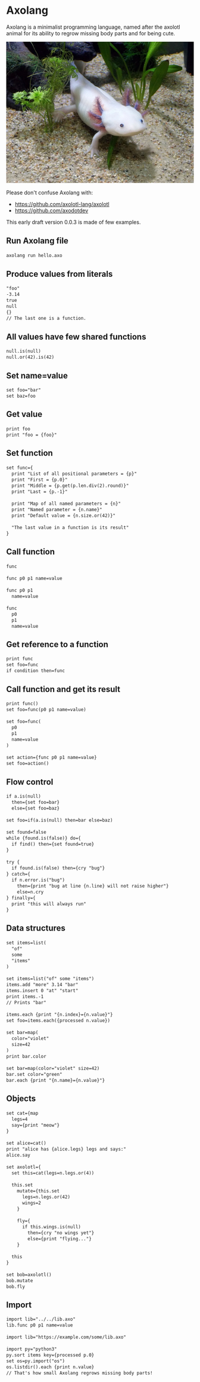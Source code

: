 # Axolang

Axolang is a minimalist programming language, named after the axolotl animal for its ability to regrow missing body parts and for being cute.

![Axolotl](axolotl.png)

Please don't confuse Axolang with:
* https://github.com/axolotl-lang/axolotl
* https://github.com/axodotdev

This early draft version 0.0.3 is made of few examples.

## Run Axolang file

```bash
axolang run hello.axo
```

## Produce values from literals

```axolang
"foo"
-3.14
true
null
{}
// The last one is a function.
```

## All values have few shared functions

```axolang
null.is(null)
null.or(42).is(42)
```

## Set name=value

```axolang
set foo="bar"
set baz=foo
```

## Get value

```axolang
print foo
print "foo = {foo}"
```

## Set function

```axolang
set func={
  print "List of all positional parameters = {p}"
  print "First = {p.0}"
  print "Middle = {p.get(p.len.div(2).round)}"
  print "Last = {p.-1}"

  print "Map of all named parameters = {n}"
  print "Named parameter = {n.name}"
  print "Default value = {n.size.or(42)}"

  "The last value in a function is its result"
}
```

## Call function

```axolang
func

func p0 p1 name=value

func p0 p1
  name=value

func
  p0
  p1
  name=value
```

## Get reference to a function

```axolang
print func
set foo=func
if condition then=func
```

## Call function and get its result

```axolang
print func()
set foo=func(p0 p1 name=value)

set foo=func(
  p0
  p1
  name=value
)

set action={func p0 p1 name=value}
set foo=action()
```

## Flow control

```axolang
if a.is(null)
  then={set foo=bar}
  else={set foo=baz}

set foo=if(a.is(null) then=bar else=baz)

set found=false
while {found.is(false)} do={
  if find() then={set found=true}
}

try {
  if found.is(false) then={cry "bug"}
} catch={
  if n.error.is("bug")
    then={print "bug at line {n.line} will not raise higher"}
    else=n.cry
} finally={
  print "this will always run"
}
```

## Data structures

```axolang
set items=list(
  "of"
  some
  "items"
)

set items=list("of" some "items")
items.add "more" 3.14 "bar"
items.insert 0 "at" "start"
print items.-1
// Prints "bar"

items.each {print "{n.index}={n.value}"}
set foo=items.each({processed n.value})

set bar=map(
  color="violet"
  size=42
)
print bar.color

set bar=map(color="violet" size=42)
bar.set color="green"
bar.each {print "{n.name}={n.value}"}
```

## Objects

```axolang
set cat={map
  legs=4
  say={print "meow"}
}

set alice=cat()
print "alice has {alice.legs} legs and says:"
alice.say

set axolotl={
  set this=cat(legs=n.legs.or(4))

  this.set
    mutate={this.set
      legs=n.legs.or(42)
      wings=2
    }

    fly={
      if this.wings.is(null)
        then={cry "no wings yet"}
        else={print "flying..."}
    }

  this
}

set bob=axolotl()
bob.mutate
bob.fly
```

## Import

```axolang
import lib="../../lib.axo"
lib.func p0 p1 name=value

import lib="https://example.com/some/lib.axo"

import py="python3"
py.sort items key={processed p.0}
set os=py.import("os")
os.listdir().each {print n.value}
// That's how small Axolang regrows missing body parts!
```
